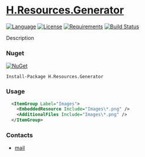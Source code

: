 # [H.Resources.Generator](https://github.com/HavenDV/H.Resources.Generator/) 

[![Language](https://img.shields.io/badge/language-C%23-blue.svg?style=flat-square)](https://github.com/HavenDV/H.Resources.Generator/search?l=C%23&o=desc&s=&type=Code) 
[![License](https://img.shields.io/github/license/HavenDV/H.Resources.Generator.svg?label=License&maxAge=86400)](LICENSE.md) 
[![Requirements](https://img.shields.io/badge/Requirements-.NET%20Standard%202.0-blue.svg)](https://github.com/dotnet/standard/blob/master/docs/versions/netstandard2.0.md)
[![Build Status](https://github.com/HavenDV/H.Resources.Generator/workflows/.NET/badge.svg?branch=master)](https://github.com/HavenDV/H.Resources.Generator/actions?query=workflow%3A%22.NET%22)

Description

### Nuget

[![NuGet](https://img.shields.io/nuget/dt/H.Resources.Generator.svg?style=flat-square&label=H.Resources.Generator)](https://www.nuget.org/packages/H.Resources.Generator/)

```
Install-Package H.Resources.Generator
```

### Usage

```xml
  <ItemGroup Label="Images">
    <EmbeddedResource Include="Images\*.png" />
    <AdditionalFiles Include="Images\*.png" />
  </ItemGroup>
```

### Contacts
* [mail](mailto:havendv@gmail.com)
